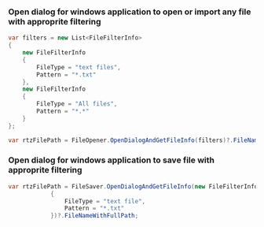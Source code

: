 ### Open dialog for windows application to open or import any file with approprite filtering 

```csharp
var filters = new List<FileFilterInfo>
{
    new FileFilterInfo
    {
        FileType = "text files",
        Pattern = "*.txt"
    },
    new FileFilterInfo
    {
        FileType = "All files",
        Pattern = "*.*"
    }
};

var rtzFilePath = FileOpener.OpenDialogAndGetFileInfo(filters)?.FileNameWithFullPath;
```
### Open dialog for windows application to save file with approprite filtering 

```csharp
var rtzFilePath = FileSaver.OpenDialogAndGetFileInfo(new FileFilterInfo
            {
                FileType = "text file",
                Pattern = "*.txt"
            })?.FileNameWithFullPath;
```